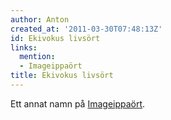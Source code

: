 ```yaml
---
author: Anton
created_at: '2011-03-30T07:48:13Z'
id: Ekivokus livsört
links:
  mention:
  - Imageippaört
title: Ekivokus livsört
---
```


Ett annat namn på [Imageippaört].

  [Imageippaört]: Imageippaört
